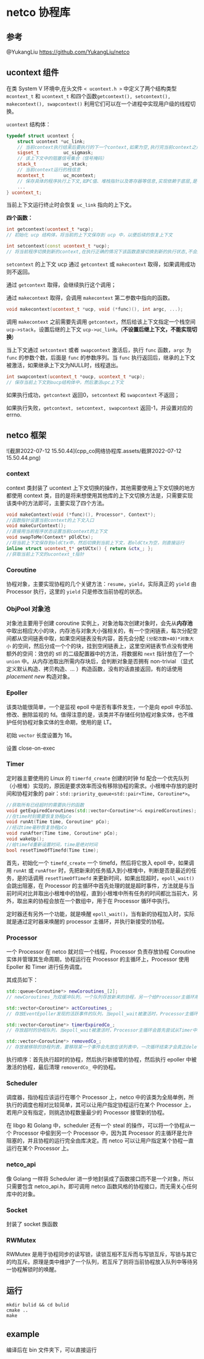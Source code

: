 # netco 协程库

## 参考

@YukangLiu https://github.com/YukangLiu/netco

## ucontext 组件

在类 System V 环境中,在头文件 `< ucontext.h >`  中定义了两个结构类型 `mcontext_t` 和 `ucontext_t` 和四个函数`getcontext(), setcontext(), makecontext(), swapcontext()` 利用它们可以在一个进程中实现用户级的线程切换。

`ucontext` 结构体：

```c++
typedef struct ucontext {
	struct ucontext *uc_link;		
    // 当前context执行结束后要执行的下一个context,如果为空,执行完当前context之后退出程序
	sigset_t         uc_sigmask;	
    // 该上下文中的阻塞信号集合（信号掩码）
	stack_t          uc_stack;
    // 当前context运行的栈信息
	mcontext_t       uc_mcontext;	
    // 保存具体的程序执行上下文,如PC值、堆栈指针以及寄存器等信息,实现依赖于底层,是平台硬件相关的
	...
} ucontext_t;
```

当前上下文运行终止时会恢复 `uc_link` 指向的上下文。

**四个函数：**

```c++
int getcontext(ucontext_t *ucp);
// 初始化 ucp 结构体，将当前的上下文保存到 ucp 中，以便后续的恢复上下文
```

```c++
int setcontext(const ucontext_t *ucp);
// 将当前程序切换到新的context,在执行正确的情况下该函数直接切换到新的执行状态,不会返回(到main)
```

`setcontext` 的上下文 ucp 通过 `getcontext` 或 `makecontext` 取得，如果调用成功则不返回。

通过 `getcontext` 取得，会继续执行这个调用；

通过 `makecontext` 取得，会调用 `makecontext` 第二参数中指向的函数。

```c++
void makecontext(ucontext_t *ucp, void (*func)(), int argc, ...);
```

调用 `makecontext` 之前需要先调用 `getcontext`，然后给该上下文指定一个栈空间 `ucp->stack`，设置后继的上下文 `ucp->uc_link`。(**不设置后继上下文，不能实现切换**)

当上下文通过 `setcontext` 或者 `swapcontext` 激活后，执行 `func` 函数，`argc` 为 `func` 的参数个数，后面是 `func` 的参数序列。当 `func` 执行返回后，继承的上下文被激活，如果继承上下文为NULL时，线程退出。

```cpp
int swapcontext(ucontext_t *oucp, ucontext_t *ucp);
// 保存当前上下文到oucp结构体中，然后激活upc上下文
```

如果执行成功，`getcontext` 返回0，`setcontext` 和 `swapcontext` 不返回；

如果执行失败，`getcontext, setcontext, swapcontext` 返回-1，并设置对应的errno.

## netco 框架

![截屏2022-07-12 15.50.44](cpp_co网络协程库.assets/截屏2022-07-12 15.50.44.png)

### context

context 类封装了 ucontext 上下文切换的操作，其他需要使用上下文切换的地方都使用 context 类，目的是将来想使用其他库的上下文切换方法是，只需要实现该类中的方法即可，主要实现了四个方法。

```c++
void makeContext(void (*func)(), Processor*, Context*);
//函数指针设置当前context的上下文入口
void makeCurContext();
//直接用当前程序状态设置当前context的上下文
void swapToMe(Context* pOldCtx);
//将当前上下文保存到oldCtx中，然后切换到当前上下文，若oldCtx为空，则直接运行
inline struct ucontext_t* getUCtx() { return &ctx_; };
//获取当前上下文的ucontext_t指针
```

### Coroutine

协程对象，主要实现协程的几个关键方法：`resume`，`yield`，实际真正的 `yield` 由 Processor 执行，这里的 `yield` 只是修改当前协程的状态。

### ObjPool 对象池

对象池主要用于创建 coroutine 实例上，对象池每次创建对象时，会先从**内存池**中取出相应大小的块，内存池与对象大小强相关的，有一个空闲链表，每次分配空间都从空间链表中取，如果空闲链表没有内容，首先会分配 `(分配次数+40)*对象大小` 的空间，然后分成一个个的块，挂到空闲链表上，这里空闲链表节点没有使用额外的空间：效仿的 stl 的二级配置器中的方法，将数据和 `next` 指针放在了一个 `union` 中。从内存池取出所需内存块后，会判断对象是否拥有 non-trivial （显式定义默认构造、拷贝构造、... ）构造函数，没有的话直接返回，有的话使用 $placement\ new$ 构造对象。

### Epoller

该类功能很简单，一个是监视 epoll 中是否有事件发生，一个是向 epoll 中添加、修改、删除监视的 fd。值得注意的是，该类并不存储任何协程对象实体，也不维护任何协程对象实体的生命期，使用的是 LT。

初始 `vector` 长度设置为 16。

设置 close-on-exec

### Timer

定时器主要使用的 Linux 的 `timerfd_create` 创建的时钟 fd 配合一个优先队列（小根堆）实现的，原因是要求效率而没有移除协程的需求。小根堆中存放的是时间和协程对象的 pair：`std::priority_queue<std::pair<Time, Coroutine*>`。

```c++
//获取所有已经超时的需要执行的函数
void getExpiredCoroutines(std::vector<Coroutine*>& expiredCoroutines);
//在time时刻需要恢复协程pCo
void runAt(Time time, Coroutine* pCo);
//经过time毫秒恢复协程pCo
void runAfter(Time time, Coroutine* pCo);
void wakeUp();
//给timefd重新设置时间，time是绝对时间
bool resetTimeOfTimefd(Time time);
```

首先，初始化一个 `timefd_create` 一个 timefd，然后将它放入 epoll 中，如果调用 `runAt` 或 `runAfter` 时，先把新来的任务插入到小根堆中，判断是否是最近的任务，是的话调用 `resetTimeOfTimefd` 来更新时间，如果出现超时，`epoll_wait()` 会跳出阻塞，在 Processor 的主循环中首先处理的就是超时事件，方法就是与当前时间对比并取出小根堆中的协程，直到小根堆中所有任务的时间都比当前大，另外，取出来的协程会放在一个数组中，用于在 Processor 循环中执行。

定时器还有另外一个功能，就是唤醒 `epoll_wait()`，当有新的协程加入时，实际就是通过定时器来唤醒的 processor 主循环，并执行新接受的协程。

### Processor

一个 Processor 在 netco 就对应一个线程，Processor 负责存放协程 Coroutine 实体并管理其生命周期，协程运行在 Processor 的主循环上，Processor 使用 Epoller 和 Timer 进行任务调度。

其成员如下：

```cpp
std::queue<Coroutine*> newCoroutines_[2];
// newCoroutines_为双缓冲队列，一个队列存放新来的协程，另一个给Processor主循环用于执行新来的协程，执行完后就交换队列，每加入一个新的协程就会唤醒一次Processor主循环，以立即执行新来的协程。

std::vector<Coroutine*> actCoroutines_;
// 存放EventEpoller发现的活跃事件的队列，当epoll_wait被激活时，Processor主循环会尝试从Epoller中获取活跃的协程，存放在actCoroutine_队列中，然后依次恢复执行。

std::vector<Coroutine*> timerExpiredCo_;
// 存放超时的协程队列，当epoll_wait被激活时，Processor主循环会首先尝试从Timer中获取活跃的协程，存放在timerExpiredCo队列中，然后依次恢复执行。

std::vector<Coroutine*> removedCo_;
// 存放被移除的协程列表，要移除某一个事件会先放在该列表中，一次循环结束才会真正delete
```

执行顺序：首先执行超时的协程，然后执行新接管的协程，然后执行 epoller 中被激活的协程，最后清理 `removerdCo_` 中的协程。

### Scheduler

调度器，指协程应该运行在哪个 Processor 上，netco 中的该类为全局单例，所执行的调度也相对比较简单，其可以让用户指定协程运行在某个 Processor 上，若用户没有指定，则挑选协程数量最少的 Processor 接管新的协程。

在 libgo 和 Golang 中，scheduler 还有一个 steal 的操作，可以将一个协程从一个 Processor 中偷到另一个 Processor 中，因为其 Processor 的主循环是允许阻塞的，并且协程的运行完全由库决定。而 netco 可以让用户指定某个协程一直运行在某个 Processor 上。

### netco_api

像 Golang 一样将 Scheduler 进一步地封装成了函数接口而不是一个对象，所以只需要包含 netco_api.h，即可调用 netco 函数风格的协程接口，而无需关心任何库中的对象。

### Socket

封装了 socket 族函数

### RWMutex

RWMutex 是用于协程同步的读写锁，读锁互相不互斥而与写锁互斥，写锁与其它的均互斥。原理是类中维护了一个队列，若互斥了则将当前协程放入队列中等待另一协程解锁时的唤醒。

## 运行

```shell
mkdir bulid && cd bulid
cmake ..
make
```

## example

编译后在 bin 文件夹下，可以直接运行
